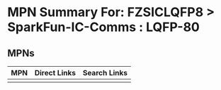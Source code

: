 



# MPN Summary For: FZSICLQFP8 > SparkFun-IC-Comms : LQFP-80

## MPNs
  

|MPN|Direct Links|Search Links|
| :--- | :--- | :--- |
||||
